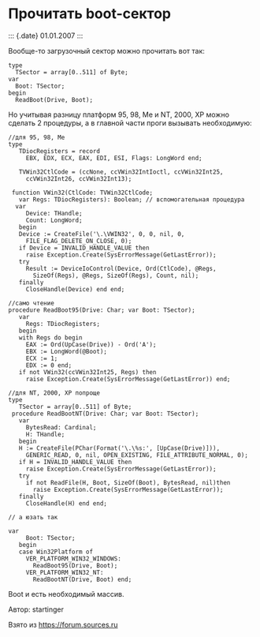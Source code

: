 Прочитать boot-сектор
=====================

::: {.date}
01.01.2007
:::

Вообще-то загрузочный сектор можно прочитать вот так:

    type
      TSector = array[0..511] of Byte;
    var
      Boot: TSector;
    begin
      ReadBoot(Drive, Boot);

Но учитывая разницу платформ 95, 98, Me и NT, 2000, XP можно сделать 2
процедуры, а в главной части проги вызывать необходимую:

    //для 95, 98, Me
    type
       TDiocRegisters = record
         EBX, EDX, ECX, EAX, EDI, ESI, Flags: LongWord end;
     
       TVWin32CtlCode = (ccNone, ccVWin32IntIoctl, ccVWin32Int25,
         ccVWin32Int26, ccVWin32Int13);
     
     function VWin32(CtlCode: TVWin32CtlCode; 
       var Regs: TDiocRegisters): Boolean; // вспомогательная процедура
      var
         Device: THandle;
         Count: LongWord;
       begin
       Device := CreateFile('\.\VWIN32', 0, 0, nil, 0,
         FILE_FLAG_DELETE_ON_CLOSE, 0);
       if Device = INVALID_HANDLE_VALUE then
         raise Exception.Create(SysErrorMessage(GetLastError));
       try
         Result := DeviceIoControl(Device, Ord(CtlCode), @Regs,
           SizeOf(Regs), @Regs, SizeOf(Regs), Count, nil);
       finally
         CloseHandle(Device) end end;
     
    //само чтение
    procedure ReadBoot95(Drive: Char; var Boot: TSector);
       var
         Regs: TDiocRegisters;
       begin
       with Regs do begin
         EAX := Ord(UpCase(Drive)) - Ord('A');
         EBX := LongWord(@Boot);
         ECX := 1;
         EDX := 0 end;
       if not VWin32(ccVWin32Int25, Regs) then
         raise Exception.Create(SysErrorMessage(GetLastError)) end;
     
    //для NT, 2000, XP попроще
    type
       TSector = array[0..511] of Byte;
     procedure ReadBootNT(Drive: Char; var Boot: TSector);
       var
         BytesRead: Cardinal;
         H: THandle;
       begin
       H := CreateFile(PChar(Format('\.\%s:', [UpCase(Drive)])),
         GENERIC_READ, 0, nil, OPEN_EXISTING, FILE_ATTRIBUTE_NORMAL, 0);
       if H = INVALID_HANDLE_VALUE then
         raise Exception.Create(SysErrorMessage(GetLastError));
       try
         if not ReadFile(H, Boot, SizeOf(Boot), BytesRead, nil)then
           raise Exception.Create(SysErrorMessage(GetLastError));
       finally
         CloseHandle(H) end end;
     
    // а юзать так
     
    var
         Boot: TSector;
       begin
       case Win32Platform of
         VER_PLATFORM_WIN32_WINDOWS:
           ReadBoot95(Drive, Boot);
         VER_PLATFORM_WIN32_NT:
           ReadBootNT(Drive, Boot) end;

Boot и есть необходимый массив.

Автор: startinger

Взято из <https://forum.sources.ru>
